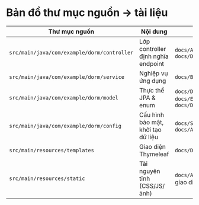 # Bản đồ thư mục nguồn → tài liệu

| Thư mục nguồn | Nội dung | Tài liệu liên quan |
| --- | --- | --- |
| `src/main/java/com/example/dorm/controller` | Lớp controller định nghĩa endpoint | `docs/APIs/*/Endpoints.md`, `docs/Domain/*/UseCases.md` |
| `src/main/java/com/example/dorm/service` | Nghiệp vụ ứng dụng | `docs/BusinessRules.md` |
| `src/main/java/com/example/dorm/model` | Thực thể JPA & enum | `docs/Database.md`, `docs/ERD.mmd`, `docs/Domain/*/DomainModel.mmd` |
| `src/main/java/com/example/dorm/config` | Cấu hình bảo mật, khởi tạo dữ liệu | `docs/Security.md`, `docs/Architecture.md` |
| `src/main/resources/templates` | Giao diện Thymeleaf | `docs/Domain/*/Views.md` |
| `src/main/resources/static` | Tài nguyên tĩnh (CSS/JS/ảnh) | `docs/Architecture.md` (kênh giao diện) |
